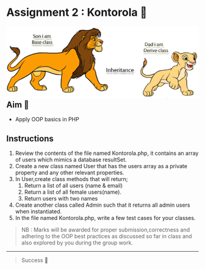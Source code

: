 # Assignment 2 : Kontorola 👣
<img src='images/oop.png'  align="center" style="align:center;text-align:right;float:right;margin-bottom:5px;" alt="oop">

## Aim 🏹

- Apply OOP basics in PHP

## Instructions

1. Review the contents of the file named Kontorola.php, it contains an array of users which mimics a database resultSet.
2. Create a new class named User that has the users array as a private property and any other relevant properties.
3. In User,create class methods that will return;
   1. Return a list of all users (name & email)
   2. Return a list of all female users(name).
   3. Return users with two names
4. Create another class called Admin such that it returns all admin users when instantiated.
5. In the file named Kontorola.php, write a few test cases for your classes.

>NB : Marks will be awarded for proper submission,correctness and adhering to the OOP best practices as discussed so far in class and also explored by you during the group work.

<hr>

> Success 🙌
